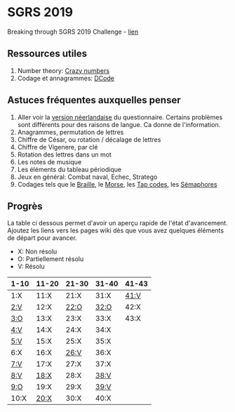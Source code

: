 # SGRS 2019
Breaking through SGRS 2019 Challenge - [lien](https://www.mil.be/fr/communiques-presse/les-enigmes-du-sgrs-sont-de-retour)

## Ressources utiles

1. Number theory: [Crazy numbers](https://www.crazy-numbers.com/)
2. Codage et annagrammes: [DCode](https://www.dcode.fr/)


## Astuces fréquentes auxquelles penser

1. Aller voir la [version néerlandaise](doc/SGRS%202019%20-%20NL.pdf) du questionnaire. Certains problèmes sont différents pour des raisons de langue. Ca donne de l'information.
2. Anagrammes, permutation de lettres
3. Chiffre de César, ou rotation / décalage de lettres
4. Chiffre de Vigenere, par clé
5. Rotation des lettres dans un mot
6. Les notes de musique
7. Les éléments du tableau périodique
8. Jeux en général: Combat naval, Echec, Stratego
9. Codages tels que le [Braille](https://fr.wikipedia.org/wiki/Braille), le [Morse](https://fr.wikipedia.org/wiki/Code_Morse_international), les [Tap codes](https://fr.wikipedia.org/wiki/Tap_code), les [Sémaphores](https://fr.wikipedia.org/wiki/Alphabet_s%C3%A9maphore)


## Progrès
La table ci dessous permet d'avoir un aperçu rapide de l'état d'avancement. Ajoutez les liens vers les pages wiki dès que vous avez quelques éléments de départ pour avancer.

+ X: Non résolu
+ O: Partiellement résolu
+ V: Résolu

| 1-10 | 11-20 | 21-30 | 31-40 | 41-43 |
|  --- | --- | ---   | ---   | ---   |
| 1:X | 11:X | 21:X | 31:X | [41:V](wiki/P41.md) |
| [2:V](wiki/P02.md) | 12:X | [22:O](wiki/P22.md) | [32:O](wiki/P32.md) | 42:X |
| [3:O](wiki/P03.md) | 13:X | 23:X | 33:X | 43:X |
| [4:V](wiki/P04.md) | 14:X | 24:X | 34:X | 
| [5:V](wiki/P05.md) | 15:X | 25:X | 35:X | 
| 6:X | 16:X | [26:V](wiki/P26.md) | 36:X | 
| [7:V](wiki/P07.md) | 17:X | 27:X | 37:X | 
| [8:V](wiki/P08.md) | [18:X](wiki/P18.md) | 28:X | [38:V](wiki/P38.md) | 
| [9:O](wiki/P09.md) | 19:X | 29:X | [39:V](wiki/P39.md) | 
| 10:X | [20:X](wiki/P20.md) | 30:X | 40:X | 
